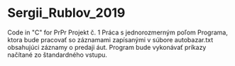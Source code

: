 # Sergii_Rublov_2019
Code in  "C" for PrPr
Projekt č. 1
Práca s jednorozmerným poľom
Programa, ktora bude pracovať so záznamami zapísanými v súbore autobazar.txt obsahujúci záznamy o predaji áut. Program bude vykonávať príkazy načítané zo štandardného vstupu.
